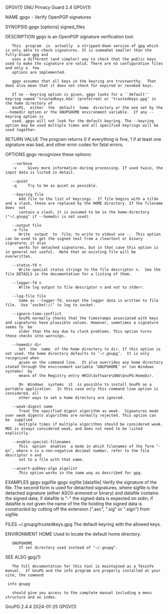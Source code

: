GPGV(1)								     GNU Privacy Guard 2.4							       GPGV(1)

NAME
       gpgv - Verify OpenPGP signatures

SYNOPSIS
       gpgv [options] signed_files

DESCRIPTION
       gpgv is an OpenPGP signature verification tool.

       This  program  is  actually  a stripped-down version of gpg which is only able to check signatures. It is somewhat smaller than the fully-blown gpg and
       uses a different (and simpler) way to check that the public keys used to make the signature are valid. There are no configuration files and only a  few
       options are implemented.

       gpgv assumes that all keys in the keyring are trustworthy.  That does also mean that it does not check for expired or revoked keys.

       If no --keyring option is given, gpgv looks for a ``default'' keyring named ‘trustedkeys.kbx’ (preferred) or ‘trustedkeys.gpg’ in the home directory of
       GnuPG,  either  the  default  home  directory or the one set by the --homedir option or the GNUPGHOME environment variable.  If any --keyring option is
       used, gpgv will not look for the default keyring. The --keyring option may be used multiple times and all specified keyrings will be used together.

RETURN VALUE
       The program returns 0 if everything is fine, 1 if at least one signature was bad, and other error codes for fatal errors.

OPTIONS
       gpgv recognizes these options:

       --verbose
       -v     Gives more information during processing. If used twice, the input data is listed in detail.

       --quiet
       -q     Try to be as quiet as possible.

       --keyring file
	      Add file to the list of keyrings.	 If file begins with a tilde and a slash, these are replaced by the HOME directory. If the filename  does  not
	      contain a slash, it is assumed to be in the home-directory ("~/.gnupg" if --homedir is not used).

       --output file
       -o file
	      Write  output  to	 file; to write to stdout use -.  This option can be used to get the signed text from a cleartext or binary signature; it also
	      works for detached signatures, but in that case this option is in general not useful.  Note that an existing file will be overwritten.

       --status-fd n
	      Write special status strings to the file descriptor n.  See the file DETAILS in the documentation for a listing of them.

       --logger-fd n
	      Write log output to file descriptor n and not to stderr.

       --log-file file
	      Same as --logger-fd, except the logger data is written to file file.  Use ‘socket://’ to log to socket.

       --ignore-time-conflict
	      GnuPG normally checks that the timestamps associated with keys and signatures have plausible values. However, sometimes a signature seems to  be
	      older than the key due to clock problems. This option turns these checks into warnings.

       --homedir dir
	      Set  the	name  of the home directory to dir. If this option is not used, the home directory defaults to ‘~/.gnupg’.  It is only recognized when
	      given on the command line.  It also overrides any home directory stated through the environment variable ‘GNUPGHOME’ or (on Windows systems)  by
	      means of the Registry entry HKCU\Software\GNU\GnuPG:HomeDir.

	      On  Windows  systems  it	is possible to install GnuPG as a portable application.	 In this case only this command line option is considered, all
	      other ways to set a home directory are ignored.

       --weak-digest name
	      Treat the specified digest algorithm as weak.  Signatures made over weak digests algorithms are normally rejected. This option can  be  supplied
	      multiple times if multiple algorithms should be considered weak.	MD5 is always considered weak, and does not need to be listed explicitly.

       --enable-special-filenames
	      This  option  enables  a mode in which filenames of the form ‘-&n’, where n is a non-negative decimal number, refer to the file descriptor n and
	      not to a file with that name.

       --assert-pubkey-algo algolist
	      This option works in the same way as described for gpg.

EXAMPLES
       gpgv pgpfile
       gpgv sigfile [datafile]
	      Verify the signature of the file. The second form is used for detached signatures, where sigfile is the detached signature (either ASCII-armored
	      or binary) and datafile contains the signed data; if datafile is "-" the signed data is expected on stdin; if datafile is not given the name  of
	      the file holding the signed data is constructed by cutting off the extension (".asc", ".sig" or ".sign") from sigfile.

FILES
       ~/.gnupg/trustedkeys.gpg
	      The default keyring with the allowed keys.

ENVIRONMENT
       HOME   Used to locate the default home directory.

       GNUPGHOME
	      If set directory used instead of "~/.gnupg".

SEE ALSO
       gpg(1)

       The full documentation for this tool is maintained as a Texinfo manual.	If GnuPG and the info program are properly installed at your site, the command

	 info gnupg

       should give you access to the complete manual including a menu structure and an index.

GnuPG 2.4.4								  2024-01-25								       GPGV(1)
